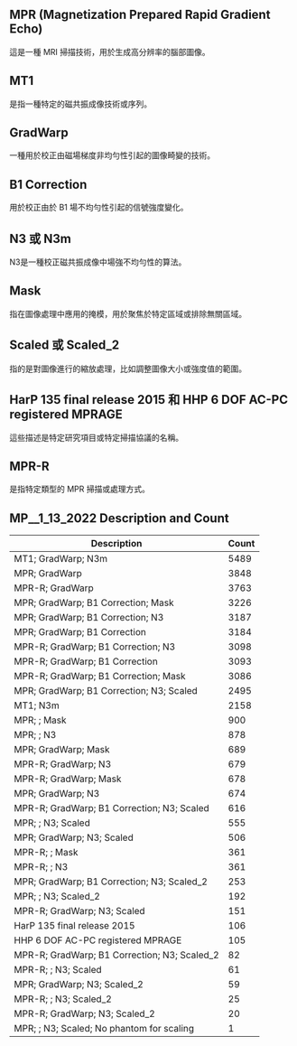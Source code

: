## MPR (Magnetization Prepared Rapid Gradient Echo)

這是一種 MRI 掃描技術，用於生成高分辨率的腦部圖像。

## MT1

是指一種特定的磁共振成像技術或序列。

## GradWarp

一種用於校正由磁場梯度非均勻性引起的圖像畸變的技術。

## B1 Correction

用於校正由於 B1 場不均勻性引起的信號強度變化。

## N3 或 N3m

N3是一種校正磁共振成像中場強不均勻性的算法。

## Mask

指在圖像處理中應用的掩模，用於聚焦於特定區域或排除無關區域。

## Scaled 或 Scaled_2

指的是對圖像進行的縮放處理，比如調整圖像大小或強度值的範圍。

## HarP 135 final release 2015 和 HHP 6 DOF AC-PC registered MPRAGE

這些描述是特定研究項目或特定掃描協議的名稱。

## MPR-R

是指特定類型的 MPR 掃描或處理方式。

## MP__1_13_2022 Description and Count
| Description                                  | Count |
|----------------------------------------------|-------|
| MT1; GradWarp; N3m                           | 5489  |
| MPR; GradWarp                                | 3848  |
| MPR-R; GradWarp                              | 3763  |
| MPR; GradWarp; B1 Correction; Mask           | 3226  |
| MPR; GradWarp; B1 Correction; N3             | 3187  |
| MPR; GradWarp; B1 Correction                 | 3184  |
| MPR-R; GradWarp; B1 Correction; N3           | 3098  |
| MPR-R; GradWarp; B1 Correction               | 3093  |
| MPR-R; GradWarp; B1 Correction; Mask         | 3086  |
| MPR; GradWarp; B1 Correction; N3; Scaled     | 2495  |
| MT1; N3m                                     | 2158  |
| MPR; ; Mask                                  | 900   |
| MPR; ; N3                                    | 878   |
| MPR; GradWarp; Mask                          | 689   |
| MPR-R; GradWarp; N3                          | 679   |
| MPR-R; GradWarp; Mask                        | 678   |
| MPR; GradWarp; N3                            | 674   |
| MPR-R; GradWarp; B1 Correction; N3; Scaled   | 616   |
| MPR; ; N3; Scaled                            | 555   |
| MPR; GradWarp; N3; Scaled                    | 506   |
| MPR-R; ; Mask                                | 361   |
| MPR-R; ; N3                                  | 361   |
| MPR; GradWarp; B1 Correction; N3; Scaled_2   | 253   |
| MPR; ; N3; Scaled_2                          | 192   |
| MPR-R; GradWarp; N3; Scaled                  | 151   |
| HarP 135 final release 2015                  | 106   |
| HHP 6 DOF AC-PC registered MPRAGE            | 105   |
| MPR-R; GradWarp; B1 Correction; N3; Scaled_2 | 82    |
| MPR-R; ; N3; Scaled                          | 61    |
| MPR; GradWarp; N3; Scaled_2                  | 59    |
| MPR-R; ; N3; Scaled_2                        | 25    |
| MPR-R; GradWarp; N3; Scaled_2                | 20    |
| MPR; ; N3; Scaled; No phantom for scaling    | 1     |
